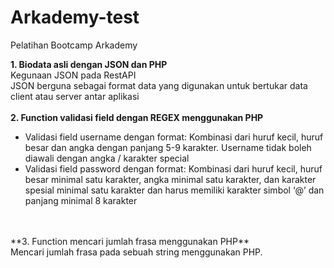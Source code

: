 # Arkademy-test
Pelatihan Bootcamp Arkademy

**1. Biodata asli dengan JSON dan PHP**<br>
Kegunaan JSON pada RestAPI<br>
JSON berguna sebagai format data yang digunakan untuk bertukar data client atau server antar aplikasi
<br>
<br>
**2. Function validasi field dengan REGEX menggunakan PHP**<br>
* Validasi field username dengan format: Kombinasi dari huruf kecil, huruf besar dan angka dengan panjang 5-9 karakter. Username tidak boleh diawali dengan angka / karakter special<br>
* Validasi field password dengan format: Kombinasi dari huruf kecil, huruf besar minimal satu karakter, angka minimal satu karakter, dan karakter spesial minimal satu karakter dan harus memiliki karakter simbol ‘@’  dan panjang minimal 8 karakter
<br>
<br>
**3. Function mencari jumlah frasa menggunakan PHP**<br>
Mencari jumlah frasa pada sebuah string menggunakan PHP.
